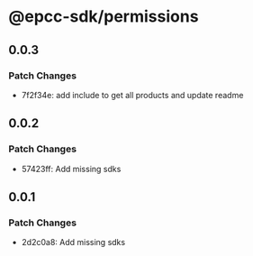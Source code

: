 # @epcc-sdk/permissions

## 0.0.3

### Patch Changes

- 7f2f34e: add include to get all products and update readme

## 0.0.2

### Patch Changes

- 57423ff: Add missing sdks

## 0.0.1

### Patch Changes

- 2d2c0a8: Add missing sdks
